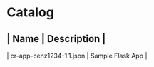 # Catalog

| Name | Description | 
---------------------
| cr-app-cenz1234-1.1.json | Sample Flask App |
